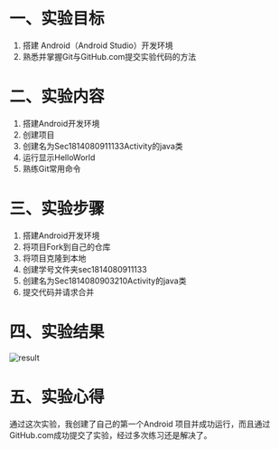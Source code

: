 # 一、实验目标  

1. 搭建 Android（Android Studio）开发环境
2. 熟悉并掌握Git与GitHub.com提交实验代码的方法

# 二、实验内容

1. 搭建Android开发环境
2. 创建项目
3. 创建名为Sec1814080911133Activity的java类
4. 运行显示HelloWorld
5. 熟练Git常用命令

# 三、实验步骤

1. 搭建Android开发环境
2. 将项目Fork到自己的仓库
3. 将项目克隆到本地  
4. 创建学号文件夹sec1814080911133
5. 创建名为Sec1814080903210Activity的java类
6. 提交代码并请求合并

# 四、实验结果
![result](https://github.com/Jamielxl/android-labs-2020/blob/master/students/sec1814080911133/lab1_res.png)

# 五、实验心得
通过这次实验，我创建了自己的第一个Android 项目并成功运行，而且通过GitHub.com成功提交了实验，经过多次练习还是解决了。